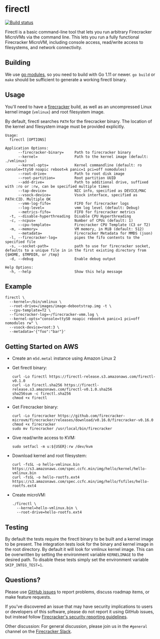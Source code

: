 firectl
===

[![Build status](https://badge.buildkite.com/92fe02b4bd9564be0f7ea21d1ee782f6a6fe55cbd5465e3480.svg?branch=master)](https://buildkite.com/firecracker-microvm/firectl)

Firectl is a basic command-line tool that lets you run arbitrary
Firecracker MicroVMs via the command line. This lets you run a fully
functional Firecracker MicroVM, including console access, read/write
access to filesystems, and network connectivity.

Building
---

We use [go modules](https://github.com/golang/go/wiki/Modules), so you need to build with Go 1.11 or newer. `go build` or `make` should be sufficient to generate a working firectl binary.

Usage
---

You'll need to have a [firecracker](https://github.com/firecracker-microvm/firecracker) build, as well as an uncompressed Linux kernel image (`vmlinux`) and root filesystem image.

By default, firectl searches `PATH` for the firecracker binary. The location of the kernel and filesystem image must be provided explicitly.

```
Usage:
  firectl [OPTIONS]

Application Options:
      --firecracker-binary=     Path to firecracker binary
      --kernel=                 Path to the kernel image (default: ./vmlinux)
      --kernel-opts=            Kernel commandline (default: ro console=ttyS0 noapic reboot=k panic=1 pci=off nomodules)
      --root-drive=             Path to root disk image
      --root-partition=         Root partition UUID
      --add-drive=              Path to additional drive, suffixed with :ro or :rw, can be specified multiple times
      --tap-device=             NIC info, specified as DEVICE/MAC
      --vsock-device=           Vsock interface, specified as PATH:CID. Multiple OK
      --vmm-log-fifo=           FIFO for firecracker logs
      --log-level=              vmm log level (default: Debug)
      --metrics-fifo=           FIFO for firecracker metrics
  -t, --disable-hyperthreading  Disable CPU Hyperthreading
  -c, --ncpus=                  Number of CPUs (default: 1)
      --cpu-template=           Firecracker CPU Template (C3 or T2)
  -m, --memory=                 VM memory, in MiB (default: 512)
      --metadata=               Firecracker Metadata for MMDS (json)
  -l, --firecracker-log=        pipes the fifo contents to the specified file
  -s, --socket-path=            path to use for firecracker socket, defaults to a unique file in in the first existing directory from {$HOME, $TMPDIR, or /tmp}
  -d, --debug                   Enable debug output

Help Options:
  -h, --help                    Show this help message
```

Example
---

```
firectl \
  --kernel=~/bin/vmlinux \
  --root-drive=/images/image-debootstrap.img -t \
  --cpu-template=T2 \
  --firecracker-log=~/firecracker-vmm.log \
  --kernel-opts="console=ttyS0 noapic reboot=k panic=1 pci=off nomodules rw" \
  --vsock-device=root:3 \
  --metadata='{"foo":"bar"}'
```

Getting Started on AWS
---

- Create an `m5d.metal` instance using Amazon Linux 2
- Get firectl binary:

  ```
  curl -Lo firectl https://firectl-release.s3.amazonaws.com/firectl-v0.1.0
  curl -Lo firectl.sha256 https://firectl-release.s3.amazonaws.com/firectl-v0.1.0.sha256
  sha256sum -c firectl.sha256
  chmod +x firectl
  ```

- Get Firecracker binary:

  ```
  curl -Lo firecracker https://github.com/firecracker-microvm/firecracker/releases/download/v0.16.0/firecracker-v0.16.0
  chmod +x firecracker
  sudo mv firecracker /usr/local/bin/firecracker
  ```

- Give read/write access to KVM:

  ```
  sudo setfacl -m u:${USER}:rw /dev/kvm
  ```

- Download kernel and root filesystem:

  ```
  curl -fsSL -o hello-vmlinux.bin https://s3.amazonaws.com/spec.ccfc.min/img/hello/kernel/hello-vmlinux.bin
  curl -fsSL -o hello-rootfs.ext4 https://s3.amazonaws.com/spec.ccfc.min/img/hello/fsfiles/hello-rootfs.ext4
  ```

- Create microVM:

  ```
  ./firectl \
    --kernel=hello-vmlinux.bin \
    --root-drive=hello-rootfs.ext4
  ```

Testing
---
By default the tests require the firectl binary to be built and a kernel image
to be present. The integration tests look for the binary and kernel image in
the root directory. By default it will look for vmlinux kernel image. This can
be overwritten by setting the environment variable `KERNELIMAGE` to the desired
path. To disable these tests simply set the environment variable
`SKIP_INTEG_TEST=1`.

Questions?
---

Please use
[GitHub issues](https://github.com/firecracker-microvm/firectl/issues)
to report problems, discuss roadmap items, or make feature requests.

If you've discovered an issue that may have security implications to
users or developers of this software, please do not report it using
GitHub issues, but instead follow
[Firecracker's security reporting guidelines](https://github.com/firecracker-microvm/firecracker/blob/master/SECURITY-POLICY.md).

Other discussion: For general discussion, please join us in the
`#general` channel on the [Firecracker Slack](https://tinyurl.com/firecracker-microvm).
